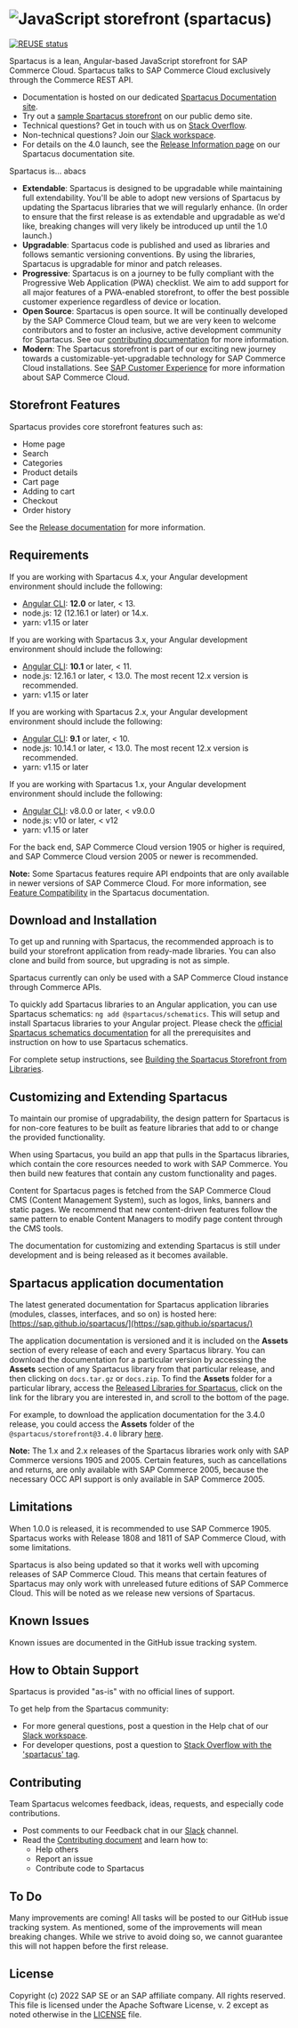# ![JavaScript storefront (spartacus)](docs/assets/spartacus-blue.png)

[![REUSE status](https://api.reuse.software/badge/github.com/SAP/spartacus)](https://api.reuse.software/info/github.com/SAP/spartacus)


Spartacus is a lean, Angular-based JavaScript storefront for SAP Commerce Cloud. Spartacus talks to SAP Commerce Cloud exclusively through the Commerce REST API.

- Documentation is hosted on our dedicated [Spartacus Documentation site](https://sap.github.io/spartacus-docs/).
- Try out a [sample Spartacus storefront](https://spartacus-demo.eastus.cloudapp.azure.com/electronics-spa/en/USD/) on our public demo site.
- Technical questions? Get in touch with us on [Stack Overflow](https://stackoverflow.com/questions/tagged/spartacus-storefront).
- Non-technical questions? Join our [Slack workspace](https://join.slack.com/t/spartacus-storefront/shared_invite/zt-jekftqo0-HP6xt6IF~ffVB2cGG66fcQ).
- For details on the 4.0 launch, see the [Release Information page](https://sap.github.io/spartacus-docs/release-information/) on our Spartacus documentation site.

Spartacus is... abacs

- **Extendable**: Spartacus is designed to be upgradable while maintaining full extendability. You'll be able to adopt new versions of Spartacus by updating the Spartacus libraries that we will regularly enhance. (In order to ensure that the first release is as extendable and upgradable as we'd like, breaking changes will very likely be introduced up until the 1.0 launch.)
- **Upgradable**: Spartacus code is published and used as libraries and follows semantic versioning conventions. By using the libraries, Spartacus is upgradable for minor and patch releases.
- **Progressive**: Spartacus is on a journey to be fully compliant with the Progressive Web Application (PWA) checklist. We aim to add support for all major features of a PWA-enabled storefront, to offer the best possible customer experience regardless of device or location.
- **Open Source**: Spartacus is open source. It will be continually developed by the SAP Commerce Cloud team, but we are very keen to welcome contributors and to foster an inclusive, active development community for Spartacus. See our [contributing documentation](CONTRIBUTING.md) for more information.
- **Modern**: The Spartacus storefront is part of our exciting new journey towards a customizable-yet-upgradable technology for SAP Commerce Cloud installations. See [SAP Customer Experience](https://cx.sap.com/en/products/commerce) for more information about SAP Commerce Cloud.

## Storefront Features

Spartacus provides core storefront features such as:

- Home page
- Search
- Categories
- Product details
- Cart page
- Adding to cart
- Checkout
- Order history

See the [Release documentation](https://sap.github.io/spartacus-docs/release-information/) for more information.

## Requirements

If you are working with Spartacus 4.x, your Angular development environment should include the following:

- [Angular CLI](https://angular.io/): **12.0** or later, < 13.
- node.js: 12 (12.16.1 or later) or 14.x.
- yarn: v1.15 or later

If you are working with Spartacus 3.x, your Angular development environment should include the following:

- [Angular CLI](https://angular.io/): **10.1** or later, < 11.
- node.js: 12.16.1 or later, < 13.0. The most recent 12.x version is recommended.
- yarn: v1.15 or later

If you are working with Spartacus 2.x, your Angular development environment should include the following:

- [Angular CLI](https://angular.io/): **9.1** or later, < 10.
- node.js: 10.14.1 or later, < 13.0. The most recent 12.x version is recommended.
- yarn: v1.15 or later

If you are working with Spartacus 1.x, your Angular development environment should include the following:

- [Angular CLI](https://angular.io/): v8.0.0 or later, < v9.0.0
- node.js: v10 or later, < v12
- yarn: v1.15 or later

For the back end, SAP Commerce Cloud version 1905 or higher is required, and SAP Commerce Cloud version 2005 or newer is recommended.

**Note:** Some Spartacus features require API endpoints that are only available in newer versions of SAP Commerce Cloud. For more information, see [Feature Compatibility](https://sap.github.io/spartacus-docs/feature-release-versions/) in the Spartacus documentation.

## Download and Installation

To get up and running with Spartacus, the recommended approach is to build your storefront application from ready-made libraries. You can also clone and build from source, but upgrading is not as simple.

Spartacus currently can only be used with a SAP Commerce Cloud instance through Commerce APIs.

To quickly add Spartacus libraries to an Angular application, you can use Spartacus schematics: `ng add @spartacus/schematics`. This will setup and install Spartacus libraries to your Angular project. Please check the [official Spartacus schematics documentation](https://sap.github.io/spartacus-docs/schematics/) for all the prerequisites and instruction on how to use Spartacus schematics.

For complete setup instructions, see [Building the Spartacus Storefront from Libraries](https://sap.github.io/spartacus-docs/building-the-spartacus-storefront-from-libraries/).

## Customizing and Extending Spartacus

To maintain our promise of upgradability, the design pattern for Spartacus is for non-core features to be built as feature libraries that add to or change the provided functionality.

When using Spartacus, you build an app that pulls in the Spartacus libraries, which contain the core resources needed to work with SAP Commerce. You then build new features that contain any custom functionality and pages.

Content for Spartacus pages is fetched from the SAP Commerce Cloud CMS (Content Management System), such as logos, links, banners and static pages. We recommend that new content-driven features follow the same pattern to enable Content Managers to modify page content through the CMS tools.

The documentation for customizing and extending Spartacus is still under development and is being released as it becomes available.

## Spartacus application documentation

The latest generated documentation for Spartacus application libraries (modules, classes, interfaces, and so on) is hosted here: [https://sap.github.io/spartacus/](https://sap.github.io/spartacus/)

The application documentation is versioned and it is included on the **Assets** section of every release of each and every Spartacus library. You can download the documentation for a particular version by accessing the **Assets** section of any Spartacus library from that particular release, and then clicking on `docs.tar.gz` or `docs.zip`. To find the **Assets** folder for a particular library, access the [Released Libraries for Spartacus](https://github.com/SAP/spartacus/releases), click on the link for the library you are interested in, and scroll to the bottom of the page.

For example, to download the application documentation for the 3.4.0 release, you could access the **Assets** folder of the `@spartacus/storefront@3.4.0` library [here](https://github.com/SAP/spartacus/releases/tag/storefront-3.4.0).

**Note:** The 1.x and 2.x releases of the Spartacus libraries work only with SAP Commerce versions 1905 and 2005. Certain features, such as cancellations and returns, are only available with SAP Commerce 2005, because the necessary OCC API support is only available in SAP Commerce 2005.

## Limitations

When 1.0.0 is released, it is recommended to use SAP Commerce 1905. Spartacus works with Release 1808 and 1811 of SAP Commerce Cloud, with some limitations.

Spartacus is also being updated so that it works well with upcoming releases of SAP Commerce Cloud. This means that certain features of Spartacus may only work with unreleased future editions of SAP Commerce Cloud. This will be noted as we release new versions of Spartacus.

## Known Issues

Known issues are documented in the GitHub issue tracking system.

## How to Obtain Support

Spartacus is provided "as-is" with no official lines of support.

To get help from the Spartacus community:

- For more general questions, post a question in the Help chat of our [Slack workspace](https://join.slack.com/t/spartacus-storefront/shared_invite/zt-jekftqo0-HP6xt6IF~ffVB2cGG66fcQ).
- For developer questions, post a question to [Stack Overflow with the 'spartacus' tag](https://stackoverflow.com/questions/tagged/spartacus).

## Contributing

Team Spartacus welcomes feedback, ideas, requests, and especially code contributions.

- Post comments to our Feedback chat in our [Slack](https://join.slack.com/t/spartacus-storefront/shared_invite/zt-jekftqo0-HP6xt6IF~ffVB2cGG66fcQ) channel.
- Read the [Contributing document](CONTRIBUTING.md) and learn how to:
  - Help others
  - Report an issue
  - Contribute code to Spartacus

## To Do

Many improvements are coming! All tasks will be posted to our GitHub issue tracking system. As mentioned, some of the improvements will mean breaking changes. While we strive to avoid doing so, we cannot guarantee this will not happen before the first release.

## License

Copyright (c) 2022 SAP SE or an SAP affiliate company. All rights reserved.
This file is licensed under the Apache Software License, v. 2 except as noted otherwise in the [LICENSE](LICENSE) file.
